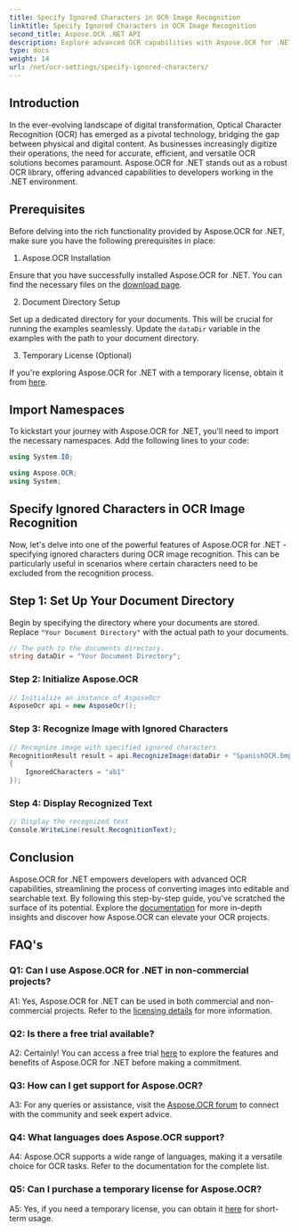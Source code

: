 ```yaml
---
title: Specify Ignored Characters in OCR Image Recognition
linktitle: Specify Ignored Characters in OCR Image Recognition
second_title: Aspose.OCR .NET API
description: Explore advanced OCR capabilities with Aspose.OCR for .NET. Efficient, accurate, and developer-friendly.
type: docs
weight: 14
url: /net/ocr-settings/specify-ignored-characters/
---
```

## Introduction

In the ever-evolving landscape of digital transformation, Optical Character Recognition (OCR) has emerged as a pivotal technology, bridging the gap between physical and digital content. As businesses increasingly digitize their operations, the need for accurate, efficient, and versatile OCR solutions becomes paramount. Aspose.OCR for .NET stands out as a robust OCR library, offering advanced capabilities to developers working in the .NET environment.

## Prerequisites

Before delving into the rich functionality provided by Aspose.OCR for .NET, make sure you have the following prerequisites in place:

1. Aspose.OCR Installation

Ensure that you have successfully installed Aspose.OCR for .NET. You can find the necessary files on the [download page](https://releases.aspose.com/ocr/net/).

2. Document Directory Setup

Set up a dedicated directory for your documents. This will be crucial for running the examples seamlessly. Update the `dataDir` variable in the examples with the path to your document directory.

3. Temporary License (Optional)

If you're exploring Aspose.OCR for .NET with a temporary license, obtain it from [here](https://purchase.aspose.com/temporary-license/).

## Import Namespaces

To kickstart your journey with Aspose.OCR for .NET, you'll need to import the necessary namespaces. Add the following lines to your code:

```csharp
using System.IO;

using Aspose.OCR;
using System;
```

## Specify Ignored Characters in OCR Image Recognition

Now, let's delve into one of the powerful features of Aspose.OCR for .NET - specifying ignored characters during OCR image recognition. This can be particularly useful in scenarios where certain characters need to be excluded from the recognition process.

## Step 1: Set Up Your Document Directory

Begin by specifying the directory where your documents are stored. Replace `"Your Document Directory"` with the actual path to your documents.

```csharp
// The path to the documents directory.
string dataDir = "Your Document Directory";
```

### Step 2: Initialize Aspose.OCR

```csharp
// Initialize an instance of AsposeOcr
AsposeOcr api = new AsposeOcr();
```

### Step 3: Recognize Image with Ignored Characters

```csharp
// Recognize image with specified ignored characters
RecognitionResult result = api.RecognizeImage(dataDir + "SpanishOCR.bmp", new RecognitionSettings
{
    IgnoredCharacters = "ab1"
});
```

### Step 4: Display Recognized Text

```csharp
// Display the recognized text
Console.WriteLine(result.RecognitionText);
```

## Conclusion

Aspose.OCR for .NET empowers developers with advanced OCR capabilities, streamlining the process of converting images into editable and searchable text. By following this step-by-step guide, you've scratched the surface of its potential. Explore the [documentation](https://reference.aspose.com/ocr/net/) for more in-depth insights and discover how Aspose.OCR can elevate your OCR projects.

## FAQ's

### Q1: Can I use Aspose.OCR for .NET in non-commercial projects?

A1: Yes, Aspose.OCR for .NET can be used in both commercial and non-commercial projects. Refer to the [licensing details](https://purchase.aspose.com/buy) for more information.

### Q2: Is there a free trial available?

A2: Certainly! You can access a free trial [here](https://releases.aspose.com/) to explore the features and benefits of Aspose.OCR for .NET before making a commitment.

### Q3: How can I get support for Aspose.OCR?

A3: For any queries or assistance, visit the [Aspose.OCR forum](https://forum.aspose.com/c/ocr/16) to connect with the community and seek expert advice.

### Q4: What languages does Aspose.OCR support?

A4: Aspose.OCR supports a wide range of languages, making it a versatile choice for OCR tasks. Refer to the documentation for the complete list.

### Q5: Can I purchase a temporary license for Aspose.OCR?

A5: Yes, if you need a temporary license, you can obtain it [here](https://purchase.aspose.com/temporary-license/) for short-term usage.
